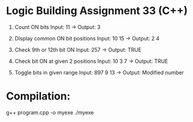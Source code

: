 # Logic Building Assignment 33 (C++)

1. Count ON bits
   Input: 11 → Output: 3

2. Display common ON bit positions
   Input: 10 15 → Output: 2 4

3. Check 9th or 12th bit ON
   Input: 257 → Output: TRUE

4. Check bit ON at given 2 positions
   Input: 10 3 7 → Output: TRUE

5. Toggle bits in given range
   Input: 897 9 13 → Output: Modified number

# Compilation:

g++ program.cpp -o myexe
./myexe
